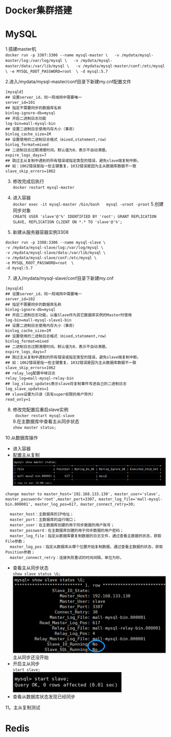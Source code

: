 # Docker集群搭建  
# MySQL
1.搭建master机  
``
docker run -p 3307:3306 --name mysql-master \  
-v /mydata/mysql-master/log:/var/log/mysql \  
-v /mydata/mysql-master/data:/var/lib/mysql \  
-v /mydata/mysql-master/conf:/etc/mysql \
-e MYSQL_ROOT_PASSWORD=root  \
-d mysql:5.7
``

2.进入/mydata/mysql-master/conf目录下新建my.cnf配置文件   
```
[mysqld]
## 设置server_id，同一局域网中需要唯一
server_id=101 
## 指定不需要同步的数据库名称
binlog-ignore-db=mysql  
## 开启二进制日志功能
log-bin=mall-mysql-bin  
## 设置二进制日志使用内存大小（事务）
binlog_cache_size=1M  
## 设置使用的二进制日志格式（mixed,statement,row）
binlog_format=mixed  
## 二进制日志过期清理时间。默认值为0，表示不自动清理。
expire_logs_days=7  
## 跳过主从复制中遇到的所有错误或指定类型的错误，避免slave端复制中断。
## 如：1062错误是指一些主键重复，1032错误是因为主从数据库数据不一致
slave_skip_errors=1062
```
3. 修改完成后执行  
``docker restart mysql-master``

4. 进入容器  
``
   docker exec -it mysql-master /bin/bash  
   mysql -uroot -proot
``
5.创建同步对象   
``
CREATE USER 'slave'@'%' IDENTIFIED BY 'root';
GRANT REPLICATION SLAVE, REPLICATION CLIENT ON *.* TO 'slave'@'%';
``
5. 新建从服务器容器实例3308  
```
docker run -p 3308:3306 --name mysql-slave \
-v /mydata/mysql-slave/log:/var/log/mysql \
-v /mydata/mysql-slave/data:/var/lib/mysql \
-v /mydata/mysql-slave/conf:/etc/mysql \
-e MYSQL_ROOT_PASSWORD=root  \
-d mysql:5.7
```  
7. 进入/mydata/mysql-slave/conf目录下新建my.cnf   
```
[mysqld]
## 设置server_id，同一局域网中需要唯一
server_id=102
## 指定不需要同步的数据库名称
binlog-ignore-db=mysql
## 开启二进制日志功能，以备Slave作为其它数据库实例的Master时使用
log-bin=mall-mysql-slave1-bin
## 设置二进制日志使用内存大小（事务）
binlog_cache_size=1M
## 设置使用的二进制日志格式（mixed,statement,row）
binlog_format=mixed
## 二进制日志过期清理时间。默认值为0，表示不自动清理。
expire_logs_days=7
## 跳过主从复制中遇到的所有错误或指定类型的错误，避免slave端复制中断。
## 如：1062错误是指一些主键重复，1032错误是因为主从数据库数据不一致
slave_skip_errors=1062
## relay_log配置中继日志
relay_log=mall-mysql-relay-bin
## log_slave_updates表示slave将复制事件写进自己的二进制日志
log_slave_updates=1
## slave设置为只读（具有super权限的用户除外）
read_only=1
```

8. 修改完配置后重启slave实例   
 `` docker restart mysql-slave``   
9.在主数据库中查看主从同步状态   
``show master status;``  

10.从数据库操作  
* 进入容器
* 配置主从复制
![img_60.png](img_60.png)
```mysql
change master to master_host='192.168.133.130', master_user='slave', master_password='root',master_port=3307, master_log_file='mall-mysql-bin.000001', master_log_pos=617, master_connect_retry=30;
```

````
  master_host：主数据库的IP地址；
  master_port：主数据库的运行端口；
  master_user：在主数据库创建的用于同步数据的用户账号；
  master_password：在主数据库创建的用于同步数据的用户密码；
  master_log_file：指定从数据库要复制数据的日志文件，通过查看主数据的状态，获取File参数；
  master_log_pos：指定从数据库从哪个位置开始复制数据，通过查看主数据的状态，获取Position参数；
  master_connect_retry：连接失败重试的时间间隔，单位为秒。  
````
* 查看主从同步状态  
``show slave status \G;``  
![img_63.png](img_63.png)  
主从同步还没开始
* 开启主从同步  
``start slave;``  
![img_62.png](img_62.png)  
* 查看从数据库状态发现已经同步

11。主从复制测试  

# Redis  




